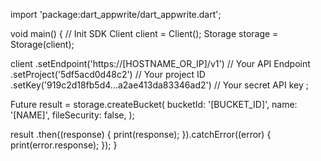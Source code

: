 import 'package:dart_appwrite/dart_appwrite.dart';

void main() { // Init SDK
  Client client = Client();
  Storage storage = Storage(client);

  client
    .setEndpoint('https://[HOSTNAME_OR_IP]/v1') // Your API Endpoint
    .setProject('5df5acd0d48c2') // Your project ID
    .setKey('919c2d18fb5d4...a2ae413da83346ad2') // Your secret API key
  ;

  Future result = storage.createBucket(
    bucketId: '[BUCKET_ID]',
    name: '[NAME]',
    fileSecurity: false,
  );

  result
    .then((response) {
      print(response);
    }).catchError((error) {
      print(error.response);
  });
}